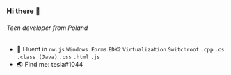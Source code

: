 ### Hi there :wave:

###### Teen developer from Poland

- :rocket: Fluent in `nw.js` `Windows Forms` `EDK2` `Virtualization` `Switchroot` `.cpp` `.cs` `.class (Java)` `.css` `.html` `.js`
- :earth_asia: Find me: tesla#1044
